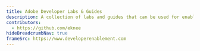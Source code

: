 ```yaml
---
title: Adobe Developer Labs & Guides
description: A collection of labs and guides that can be used for enabling oneself on the Adobe Experience Platform and applications
contributors:
  - https://github.com/eknee
hideBreadcrumbNav: true
frameSrc: https://www.developerenablement.com
---
```

<meta http-equiv="Content-Security-Policy" content="frame-ancestors https://www.developerenablement.com;"/>